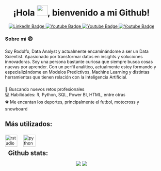 <h1 align="center">¡Hola <img src="https://media.giphy.com/media/hvRJCLFzcasrR4ia7z/giphy.gif" width="35">, bienvenido a mi Github!</h1>

<div id="badges", align="center">
<a href="https://www.linkedin.com/in/rodolivaresa/">
  <img src="https://img.shields.io/badge/LinkedIn-blue?style=for-the-badge&logo=linkedin&logoColor=white" alt="LinkedIn Badge"/>
</a>
  <a href="mailto:rodolivares1@gmail.com">
  <img src="https://img.shields.io/badge/Gmail-white?style=for-the-badge&logo=gmail&logoColor=red" alt="Youtube Badge"/>
</a>
<a href="https://www.instagram.com/fitolivares/">
  <img src="https://img.shields.io/badge/Instagram-red?style=for-the-badge&logo=instagram&logoColor=white" alt="Youtube Badge"/>
</a>
<a href="">
<img src="https://img.shields.io/badge/YouTube-%23FF0000.svg?style=for-the-badge&logo=YouTube&logoColor=white" alt="Youtube Badge"/>
</a>
  
</div>

<h3 align="left">Sobre mi 😎 </h3>

###

<p align="left">Soy Rodolfo, Data Analyst y actualmente encaminándome a ser un Data Scientist. Apasionado por transformar datos en insights y soluciones innovadoras. Soy una persona bastante curiosa que siempre busca cosas nuevas por aprender. Con un perfil analítico, actualmente estoy formando y especializándome en Modelos Predictivos, Machine Learning y distintas herramientas que tienen relación con la Inteligencia Artificial.</p>

###

<p align="left">🎯 Buscando nuevos retos profesionales<br>💻 Habilidades: R, Python, SQL, Power BI, HTML, entre otras<br>⚽ Me encantan los deportes, principalmente el futbol, motocross y snowboard</p>

###

<h2 align="left">Más utilizados:</h2>

###

<div align="left">
  <img src="https://cdn.jsdelivr.net/gh/devicons/devicon/icons/rstudio/rstudio-original.svg" height="40" alt="rstudio logo"  />
  <img width="12" />
  <img src="https://cdn.jsdelivr.net/gh/devicons/devicon/icons/python/python-original.svg" height="40" alt="python logo"  />
</div>

<div align="center">
<h2 align="left" style="margin: 5px 10px;">Github stats:</h2> 

[![](https://github-readme-stats.vercel.app/api?username=rolivaresIA&show_icons=true&theme=tokyonight&hide_border=true&locale=en)](https://github.com/rolivaresIA)
[![](https://github-readme-streak-stats.herokuapp.com/?user=rolivaresIA&theme=material-palenight)](https://github.com/Elanza-48)
</div>
